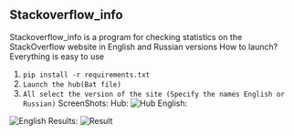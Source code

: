 ﻿## Stackoverflow_info
Stackoverflow_info is a program for checking statistics on the StackOverflow website in English and Russian versions
How to launch?
Everything is easy to use 
1. `pip install -r requirements.txt`
2. `Launch the hub(Bat file)` 
3. `All select the version of the site (Specify the names English or Russian)`
ScreenShots:
Hub: 
![Hub](https://i.ibb.co/fk5x6M9/cmd-q-Ff-YWWb-GK6.png)
English: 

![English](https://i.ibb.co/fnk6F3Z/cmd-P5-P72nh-NFn.png)
Results:
![Result](https://i.ibb.co/72dWX2S/firefox-kcuog2n2d0.png)
